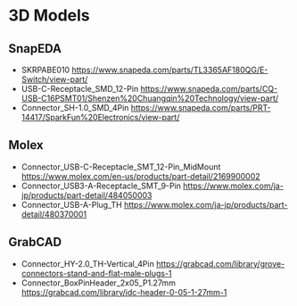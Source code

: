 # 3D Models

## SnapEDA

- SKRPABE010 https://www.snapeda.com/parts/TL3365AF180QG/E-Switch/view-part/
- USB-C-Receptacle_SMD_12-Pin https://www.snapeda.com/parts/CQ-USB-C16PSMT01/Shenzen%20Chuangqin%20Technology/view-part/
- Connector_SH-1.0_SMD_4Pin https://www.snapeda.com/parts/PRT-14417/SparkFun%20Electronics/view-part/

## Molex

- Connector_USB-C-Receptacle_SMT_12-Pin_MidMount https://www.molex.com/en-us/products/part-detail/2169900002
- Connector_USB3-A-Receptacle_SMT_9-Pin https://www.molex.com/ja-jp/products/part-detail/484050003
- Connector_USB-A-Plug_TH https://www.molex.com/ja-jp/products/part-detail/480370001

## GrabCAD

- Connector_HY-2.0_TH-Vertical_4Pin https://grabcad.com/library/grove-connectors-stand-and-flat-male-plugs-1
- Connector_BoxPinHeader_2x05_P1.27mm https://grabcad.com/library/idc-header-0-05-1-27mm-1
